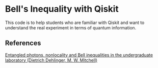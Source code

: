 # Bell's Inequality with Qiskit
This code is to help students who are familiar with Qiskit and want to understand the real experiment in terms of quantum information.

## References
[Entangled photons, nonlocality and Bell inequalities in the undergraduate laboratory (Dietrich Dehlinger, M. W. Mitchell)](https://arxiv.org/abs/quant-ph/0205171)